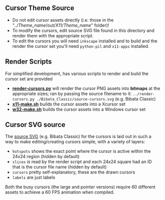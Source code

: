 ## Cursor Theme Source

- Do not edit cursor assets directly (i.e. those in the "../_Theme_name_/out/X11/_Theme_name_" folder)!
- To modify the cursors, edit source SVG file found in this directory and render them with the appropriate script.
- To edit the cursors you will need `inkscape` installed and to build and the render the cursor set you'll need `python-pil` and `x11-apps` installed.

## Render Scripts

For simplified development, has various scripts to render and build the cursor set are provided

- [**render-cursors.py**](../render-cursors.py) will render the cursor PNG assets into **bitmaps** at the appropriate sizes; ran by passing the source filename to it: `../render-cursors.py ./Bibata_Classic/source-cursors.svg` (e.g. Bibata Classic)
- [**x11-make.sh**](../x11-make.sh) builds the cursor assets into a Xcursor set
- [**w32-make.sh**](../w32-make.sh) builds the cursor assets into a Windows cursor set

## Cursor SVG source

The [source SVG](./Bibata_Classic/source-cursors.svg) (e.g. Bibata Classic) for the cursors is laid out in such a way to make editing/creating cursors simple, with a variety of layers:

- `hotspots` shows the exact point where the cursor is active within the 24x24 region (hidden by default)
- `slices` is read by the render script and each 24x24 square had an ID that is the cursor file name (hidden by default)
- `cursors` pretty self-explanatory, these are the drawn cursors
- `labels` are just labels

Both the busy cursors (the large and pointer versions) require 60 different assets to achieve a 60 FPS animation when compiled.
